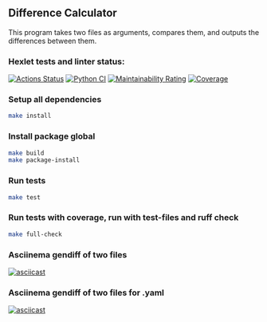 ## Difference Calculator
This program takes two files as arguments, compares them, and outputs the differences between them.
### Hexlet tests and linter status:
[![Actions Status](https://github.com/ZLOI27/python-project-50/actions/workflows/hexlet-check.yml/badge.svg)](https://github.com/ZLOI27/python-project-50/actions)
[![Python CI](https://github.com/ZLOI27/python-project-50/actions/workflows/pyci.yml/badge.svg)](https://github.com/ZLOI27/python-project-50/actions/workflows/pyci.yml)
[![Maintainability Rating](https://sonarcloud.io/api/project_badges/measure?project=ZLOI27_python-project-50&metric=sqale_rating)](https://sonarcloud.io/summary/new_code?id=ZLOI27_python-project-50)
[![Coverage](https://sonarcloud.io/api/project_badges/measure?project=ZLOI27_python-project-50&metric=coverage)](https://sonarcloud.io/summary/new_code?id=ZLOI27_python-project-50)

### Setup all dependencies
```bash
make install
```

### Install package global
```bash
make build
make package-install
```

### Run tests
```bash
make test
```

### Run tests with coverage, run with test-files and ruff check
```bash
make full-check
```

### Asciinema gendiff of two files
[![asciicast](https://asciinema.org/a/0naRf02Fr7ymDJ0kPU9AUXnbh.svg)](https://asciinema.org/a/0naRf02Fr7ymDJ0kPU9AUXnbh)

### Asciinema gendiff of two files for .yaml
[![asciicast](https://asciinema.org/a/L4rqd8r2dLX1dWcGifc5SFHlA.svg)](https://asciinema.org/a/L4rqd8r2dLX1dWcGifc5SFHlA)
